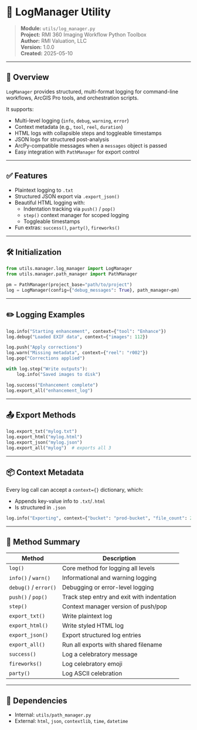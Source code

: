 
# 🧾 LogManager Utility

> **Module:** `utils/log_manager.py`  
> **Project:** RMI 360 Imaging Workflow Python Toolbox  
> **Author:** RMI Valuation, LLC  
> **Version:** 1.0.0  
> **Created:** 2025-05-10

---

## 📌 Overview

`LogManager` provides structured, multi-format logging for command-line workflows, ArcGIS Pro tools, and orchestration scripts.

It supports:
- Multi-level logging (`info`, `debug`, `warning`, `error`)
- Context metadata (e.g., `tool`, `reel`, `duration`)
- HTML logs with collapsible steps and toggleable timestamps
- JSON logs for structured post-analysis
- ArcPy-compatible messages when a `messages` object is passed
- Easy integration with `PathManager` for export control

---

## ✅ Features

- Plaintext logging to `.txt`
- Structured JSON export via `.export_json()`
- Beautiful HTML logging with:
  - Indentation tracking via `push()` / `pop()`
  - `step()` context manager for scoped logging
  - Toggleable timestamps
- Fun extras: `success()`, `party()`, `fireworks()`

---

## 🛠 Initialization

```python
from utils.manager.log_manager import LogManager
from utils.manager.path_manager import PathManager

pm = PathManager(project_base="path/to/project")
log = LogManager(config={"debug_messages": True}, path_manager=pm)
```

---

## ✏️ Logging Examples

```python
log.info("Starting enhancement", context={"tool": "Enhance"})
log.debug("Loaded EXIF data", context={"images": 112})

log.push("Apply corrections")
log.warn("Missing metadata", context={"reel": "r002"})
log.pop("Corrections applied")

with log.step("Write outputs"):
    log.info("Saved images to disk")

log.success("Enhancement complete")
log.export_all("enhancement_log")
```

---

## 📤 Export Methods

```python
log.export_txt("mylog.txt")
log.export_html("mylog.html")
log.export_json("mylog.json")
log.export_all("mylog")  # exports all 3
```

---

## 📦 Context Metadata

Every log call can accept a `context={}` dictionary, which:
- Appends key-value info to `.txt`/`.html`
- Is structured in `.json`

```python
log.info("Exporting", context={"bucket": "prod-bucket", "file_count": 24})
```

---

## 📄 Method Summary

| Method               | Description                                      |
|----------------------|--------------------------------------------------|
| `log()`              | Core method for logging all levels               |
| `info()` / `warn()`  | Informational and warning logging                |
| `debug()` / `error()`| Debugging or error-level logging                 |
| `push()` / `pop()`   | Track step entry and exit with indentation       |
| `step()`             | Context manager version of push/pop              |
| `export_txt()`       | Write plaintext log                              |
| `export_html()`      | Write styled HTML log                            |
| `export_json()`      | Export structured log entries                    |
| `export_all()`       | Run all exports with shared filename             |
| `success()`          | Log a celebratory message                        |
| `fireworks()`        | Log celebratory emoji                            |
| `party()`            | Log ASCII celebration                            |

---

## 🔁 Dependencies

- Internal: `utils/path_manager.py`
- External: `html`, `json`, `contextlib`, `time`, `datetime`
